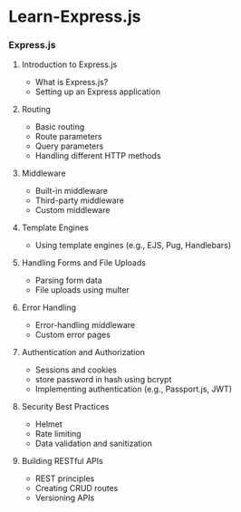 # Learn-Express.js
### Express.js

1. Introduction to Express.js
   - What is Express.js?
   - Setting up an Express application

2. Routing
   - Basic routing
   - Route parameters
   - Query parameters
   - Handling different HTTP methods

3. Middleware
   - Built-in middleware
   - Third-party middleware
   - Custom middleware

4. Template Engines
   - Using template engines (e.g., EJS, Pug, Handlebars)

5. Handling Forms and File Uploads
   - Parsing form data
   - File uploads using multer

6. Error Handling
   - Error-handling middleware
   - Custom error pages

7. Authentication and Authorization
   - Sessions and cookies
   - store password in hash using bcrypt
   - Implementing authentication (e.g., Passport.js, JWT)

8. Security Best Practices
   - Helmet
   - Rate limiting
   - Data validation and sanitization

9. Building RESTful APIs
   - REST principles
   - Creating CRUD routes
   - Versioning APIs
